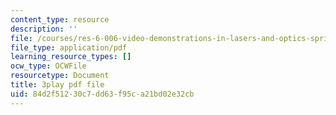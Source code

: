 ```yaml
---
content_type: resource
description: ''
file: /courses/res-6-006-video-demonstrations-in-lasers-and-optics-spring-2008/84d2f51230c7dd63f95ca21bd02e32cb_KtOhRHLE7Q0.pdf
file_type: application/pdf
learning_resource_types: []
ocw_type: OCWFile
resourcetype: Document
title: 3play pdf file
uid: 84d2f512-30c7-dd63-f95c-a21bd02e32cb
---
```

